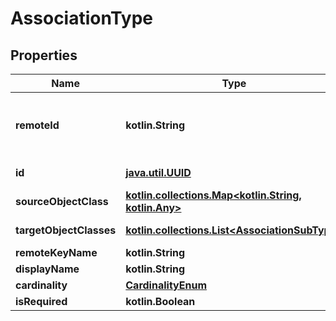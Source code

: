 
# AssociationType

## Properties
Name | Type | Description | Notes
------------ | ------------- | ------------- | -------------
**remoteId** | **kotlin.String** | The third-party API ID of the matching object. |  [optional]
**id** | [**java.util.UUID**](java.util.UUID.md) |  |  [optional] [readonly]
**sourceObjectClass** | [**kotlin.collections.Map&lt;kotlin.String, kotlin.Any&gt;**](kotlin.Any.md) |  |  [optional] [readonly]
**targetObjectClasses** | [**kotlin.collections.List&lt;AssociationSubType&gt;**](AssociationSubType.md) |  |  [optional] [readonly]
**remoteKeyName** | **kotlin.String** |  |  [optional]
**displayName** | **kotlin.String** |  |  [optional]
**cardinality** | [**CardinalityEnum**](CardinalityEnum.md) |  |  [optional]
**isRequired** | **kotlin.Boolean** |  |  [optional]



